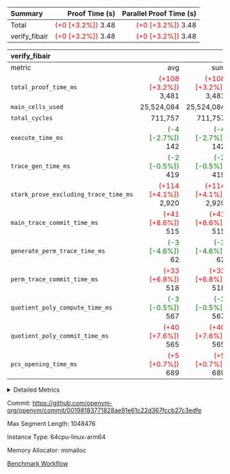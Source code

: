 | Summary | Proof Time (s) | Parallel Proof Time (s) |
|:---|---:|---:|
| Total | <span style='color: red'>(+0 [+3.2%])</span> 3.48 | <span style='color: red'>(+0 [+3.2%])</span> 3.48 |
| verify_fibair | <span style='color: red'>(+0 [+3.2%])</span> 3.48 | <span style='color: red'>(+0 [+3.2%])</span> 3.48 |


| verify_fibair |||||
|:---|---:|---:|---:|---:|
|metric|avg|sum|max|min|
| `total_proof_time_ms ` | <span style='color: red'>(+108 [+3.2%])</span> 3,481 | <span style='color: red'>(+108 [+3.2%])</span> 3,481 | <span style='color: red'>(+108 [+3.2%])</span> 3,481 | <span style='color: red'>(+108 [+3.2%])</span> 3,481 |
| `main_cells_used     ` |  25,524,084 |  25,524,084 |  25,524,084 |  25,524,084 |
| `total_cycles        ` |  711,757 |  711,757 |  711,757 |  711,757 |
| `execute_time_ms     ` | <span style='color: green'>(-4 [-2.7%])</span> 142 | <span style='color: green'>(-4 [-2.7%])</span> 142 | <span style='color: green'>(-4 [-2.7%])</span> 142 | <span style='color: green'>(-4 [-2.7%])</span> 142 |
| `trace_gen_time_ms   ` | <span style='color: green'>(-2 [-0.5%])</span> 419 | <span style='color: green'>(-2 [-0.5%])</span> 419 | <span style='color: green'>(-2 [-0.5%])</span> 419 | <span style='color: green'>(-2 [-0.5%])</span> 419 |
| `stark_prove_excluding_trace_time_ms` | <span style='color: red'>(+114 [+4.1%])</span> 2,920 | <span style='color: red'>(+114 [+4.1%])</span> 2,920 | <span style='color: red'>(+114 [+4.1%])</span> 2,920 | <span style='color: red'>(+114 [+4.1%])</span> 2,920 |
| `main_trace_commit_time_ms` | <span style='color: red'>(+41 [+8.6%])</span> 515 | <span style='color: red'>(+41 [+8.6%])</span> 515 | <span style='color: red'>(+41 [+8.6%])</span> 515 | <span style='color: red'>(+41 [+8.6%])</span> 515 |
| `generate_perm_trace_time_ms` | <span style='color: green'>(-3 [-4.6%])</span> 62 | <span style='color: green'>(-3 [-4.6%])</span> 62 | <span style='color: green'>(-3 [-4.6%])</span> 62 | <span style='color: green'>(-3 [-4.6%])</span> 62 |
| `perm_trace_commit_time_ms` | <span style='color: red'>(+33 [+6.8%])</span> 518 | <span style='color: red'>(+33 [+6.8%])</span> 518 | <span style='color: red'>(+33 [+6.8%])</span> 518 | <span style='color: red'>(+33 [+6.8%])</span> 518 |
| `quotient_poly_compute_time_ms` | <span style='color: green'>(-3 [-0.5%])</span> 567 | <span style='color: green'>(-3 [-0.5%])</span> 567 | <span style='color: green'>(-3 [-0.5%])</span> 567 | <span style='color: green'>(-3 [-0.5%])</span> 567 |
| `quotient_poly_commit_time_ms` | <span style='color: red'>(+40 [+7.6%])</span> 565 | <span style='color: red'>(+40 [+7.6%])</span> 565 | <span style='color: red'>(+40 [+7.6%])</span> 565 | <span style='color: red'>(+40 [+7.6%])</span> 565 |
| `pcs_opening_time_ms ` | <span style='color: red'>(+5 [+0.7%])</span> 689 | <span style='color: red'>(+5 [+0.7%])</span> 689 | <span style='color: red'>(+5 [+0.7%])</span> 689 | <span style='color: red'>(+5 [+0.7%])</span> 689 |



<details>
<summary>Detailed Metrics</summary>

|  | verify_program_compile_ms | total_cells | stark_prove_excluding_trace_time_ms | quotient_poly_compute_time_ms | quotient_poly_commit_time_ms | perm_trace_commit_time_ms | pcs_opening_time_ms | main_trace_commit_time_ms |
| --- | --- | --- | --- | --- | --- | --- | --- |
|  | 4 | 65,536 | 72 | 3 | 14 | 0 | 36 | 17 | 

| air_name | rows | quotient_deg | main_cols | interactions | constraints | cells |
| --- | --- | --- | --- | --- | --- | --- |
| AccessAdapterAir<2> |  | 4 |  | 5 | 12 |  | 
| AccessAdapterAir<4> |  | 4 |  | 5 | 12 |  | 
| AccessAdapterAir<8> |  | 4 |  | 5 | 12 |  | 
| FibonacciAir | 32,768 | 1 | 2 |  | 5 | 65,536 | 
| FriReducedOpeningAir |  | 4 |  | 35 | 59 |  | 
| NativePoseidon2Air<BabyBearParameters>, 1> |  | 4 |  | 31 | 302 |  | 
| PhantomAir |  | 4 |  | 3 | 4 |  | 
| ProgramAir |  | 1 |  | 1 | 4 |  | 
| VariableRangeCheckerAir |  | 1 |  | 1 | 4 |  | 
| VmAirWrapper<BranchNativeAdapterAir, BranchEqualCoreAir<1> |  | 2 |  | 11 | 23 |  | 
| VmAirWrapper<JalNativeAdapterAir, JalCoreAir> |  | 4 |  | 7 | 6 |  | 
| VmAirWrapper<NativeAdapterAir<2, 0>, PublicValuesCoreAir> |  | 4 |  | 11 | 22 |  | 
| VmAirWrapper<NativeAdapterAir<2, 1>, FieldArithmeticCoreAir> |  | 4 |  | 15 | 23 |  | 
| VmAirWrapper<NativeLoadStoreAdapterAir<1>, NativeLoadStoreCoreAir<1> |  | 4 |  | 15 | 20 |  | 
| VmAirWrapper<NativeLoadStoreAdapterAir<4>, NativeLoadStoreCoreAir<4> |  | 4 |  | 15 | 20 |  | 
| VmAirWrapper<NativeVectorizedAdapterAir<4>, FieldExtensionCoreAir> |  | 4 |  | 15 | 23 |  | 
| VmConnectorAir |  | 4 |  | 3 | 8 |  | 
| VolatileBoundaryAir |  | 4 |  | 4 | 16 |  | 

| group | trace_gen_time_ms | total_proof_time_ms | total_cycles | total_cells | stark_prove_excluding_trace_time_ms | quotient_poly_compute_time_ms | quotient_poly_commit_time_ms | perm_trace_commit_time_ms | pcs_opening_time_ms | main_trace_commit_time_ms | main_cells_used | generate_perm_trace_time_ms | execute_time_ms |
| --- | --- | --- | --- | --- | --- | --- | --- | --- | --- | --- | --- | --- | --- |
| verify_fibair | 419 | 3,481 | 711,757 | 72,898,584 | 2,920 | 567 | 565 | 518 | 689 | 515 | 25,524,084 | 62 | 142 | 

| group | air_name | rows | prep_cols | perm_cols | main_cols | cells |
| --- | --- | --- | --- | --- | --- | --- |
| verify_fibair | AccessAdapterAir<2> | 131,072 |  | 16 | 11 | 3,538,944 | 
| verify_fibair | AccessAdapterAir<4> | 65,536 |  | 16 | 13 | 1,900,544 | 
| verify_fibair | AccessAdapterAir<8> | 32,768 |  | 16 | 17 | 1,081,344 | 
| verify_fibair | FriReducedOpeningAir | 512 |  | 76 | 64 | 71,680 | 
| verify_fibair | NativePoseidon2Air<BabyBearParameters>, 1> | 8,192 |  | 36 | 348 | 3,145,728 | 
| verify_fibair | PhantomAir | 16,384 |  | 8 | 6 | 229,376 | 
| verify_fibair | ProgramAir | 8,192 |  | 8 | 10 | 147,456 | 
| verify_fibair | VariableRangeCheckerAir | 262,144 | 2 | 8 | 1 | 2,359,296 | 
| verify_fibair | VmAirWrapper<BranchNativeAdapterAir, BranchEqualCoreAir<1> | 262,144 |  | 28 | 23 | 13,369,344 | 
| verify_fibair | VmAirWrapper<JalNativeAdapterAir, JalCoreAir> | 32,768 |  | 12 | 10 | 720,896 | 
| verify_fibair | VmAirWrapper<NativeAdapterAir<2, 1>, FieldArithmeticCoreAir> | 524,288 |  | 20 | 30 | 26,214,400 | 
| verify_fibair | VmAirWrapper<NativeLoadStoreAdapterAir<1>, NativeLoadStoreCoreAir<1> | 262,144 |  | 36 | 25 | 15,990,784 | 
| verify_fibair | VmAirWrapper<NativeLoadStoreAdapterAir<4>, NativeLoadStoreCoreAir<4> | 16,384 |  | 36 | 34 | 1,146,880 | 
| verify_fibair | VmAirWrapper<NativeVectorizedAdapterAir<4>, FieldExtensionCoreAir> | 8,192 |  | 20 | 40 | 491,520 | 
| verify_fibair | VmConnectorAir | 2 | 1 | 8 | 4 | 24 | 
| verify_fibair | VolatileBoundaryAir | 131,072 |  | 8 | 11 | 2,490,368 | 

</details>


Commit: https://github.com/openvm-org/openvm/commit/00198183771828ae91e61c22d367fccb27c3edfe

Max Segment Length: 1048476

Instance Type: 64cpu-linux-arm64

Memory Allocator: mimalloc

[Benchmark Workflow](https://github.com/openvm-org/openvm/actions/runs/12837230907)
